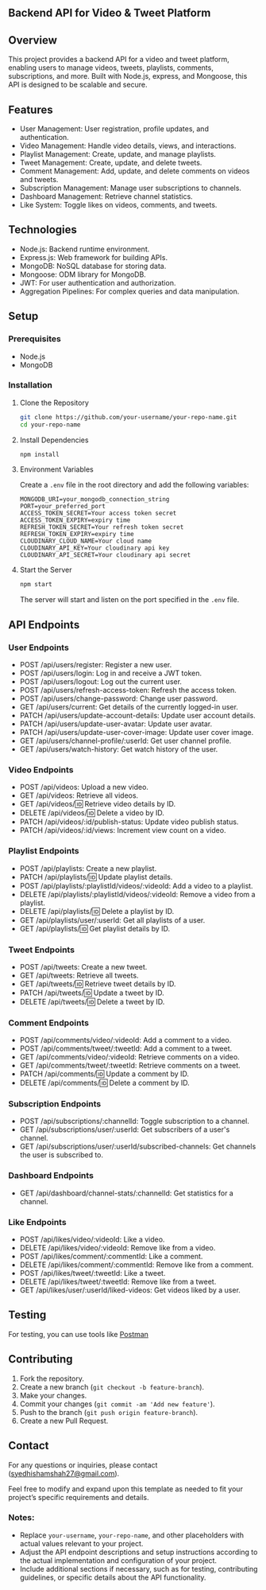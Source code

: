 ## Backend API for Video & Tweet Platform

## Overview

This project provides a backend API for a video and tweet platform, enabling users to manage videos, tweets, playlists, comments, subscriptions, and more. Built with Node.js, express, and Mongoose, this API is designed to be scalable and secure.

## Features

- User Management: User registration, profile updates, and authentication.
- Video Management: Handle video details, views, and interactions.
- Playlist Management: Create, update, and manage playlists.
- Tweet Management: Create, update, and delete tweets.
- Comment Management: Add, update, and delete comments on videos and tweets.
- Subscription Management: Manage user subscriptions to channels.
- Dashboard Management: Retrieve channel statistics.
- Like System: Toggle likes on videos, comments, and tweets.

## Technologies

- Node.js: Backend runtime environment.
- Express.js: Web framework for building APIs.
- MongoDB: NoSQL database for storing data.
- Mongoose: ODM library for MongoDB.
- JWT: For user authentication and authorization.
- Aggregation Pipelines: For complex queries and data manipulation.

## Setup

### Prerequisites

- Node.js
- MongoDB

### Installation

1. Clone the Repository

   ```bash
   git clone https://github.com/your-username/your-repo-name.git
   cd your-repo-name
   ```

2. Install Dependencies

   ```bash
   npm install
   ```

3. Environment Variables

   Create a `.env` file in the root directory and add the following variables:

   ```env
   MONGODB_URI=your_mongodb_connection_string
   PORT=your_preferred_port
   ACCESS_TOKEN_SECRET=Your access token secret
   ACCESS_TOKEN_EXPIRY=expiry time
   REFRESH_TOKEN_SECRET=Your refresh token secret
   REFRESH_TOKEN_EXPIRY=expiry time
   CLOUDINARY_CLOUD_NAME=Your cloud name
   CLOUDINARY_API_KEY=Your cloudinary api key
   CLOUDINARY_API_SECRET=Your cloudinary api secret
   ```

4. Start the Server

   ```bash
   npm start
   ```

   The server will start and listen on the port specified in the `.env` file.

## API Endpoints

### User Endpoints

- POST /api/users/register: Register a new user.
- POST /api/users/login: Log in and receive a JWT token.
- POST /api/users/logout: Log out the current user.
- POST /api/users/refresh-access-token: Refresh the access token.
- POST /api/users/change-password: Change user password.
- GET /api/users/current: Get details of the currently logged-in user.
- PATCH /api/users/update-account-details: Update user account details.
- PATCH /api/users/update-user-avatar: Update user avatar.
- PATCH /api/users/update-user-cover-image: Update user cover image.
- GET /api/users/channel-profile/:userId: Get user channel profile.
- GET /api/users/watch-history: Get watch history of the user.

### Video Endpoints

- POST /api/videos: Upload a new video.
- GET /api/videos: Retrieve all videos.
- GET /api/videos/:id: Retrieve video details by ID.
- DELETE /api/videos/:id: Delete a video by ID.
- PATCH /api/videos/:id/publish-status: Update video publish status.
- PATCH /api/videos/:id/views: Increment view count on a video.

### Playlist Endpoints

- POST /api/playlists: Create a new playlist.
- PATCH /api/playlists/:id: Update playlist details.
- POST /api/playlists/:playlistId/videos/:videoId: Add a video to a playlist.
- DELETE /api/playlists/:playlistId/videos/:videoId: Remove a video from a playlist.
- DELETE /api/playlists/:id: Delete a playlist by ID.
- GET /api/playlists/user/:userId: Get all playlists of a user.
- GET /api/playlists/:id: Get playlist details by ID.

### Tweet Endpoints

- POST /api/tweets: Create a new tweet.
- GET /api/tweets: Retrieve all tweets.
- GET /api/tweets/:id: Retrieve tweet details by ID.
- PATCH /api/tweets/:id: Update a tweet by ID.
- DELETE /api/tweets/:id: Delete a tweet by ID.

### Comment Endpoints

- POST /api/comments/video/:videoId: Add a comment to a video.
- POST /api/comments/tweet/:tweetId: Add a comment to a tweet.
- GET /api/comments/video/:videoId: Retrieve comments on a video.
- GET /api/comments/tweet/:tweetId: Retrieve comments on a tweet.
- PATCH /api/comments/:id: Update a comment by ID.
- DELETE /api/comments/:id: Delete a comment by ID.

### Subscription Endpoints

- POST /api/subscriptions/:channelId: Toggle subscription to a channel.
- GET /api/subscriptions/user/:userId: Get subscribers of a user's channel.
- GET /api/subscriptions/user/:userId/subscribed-channels: Get channels the user is subscribed to.

### Dashboard Endpoints

- GET /api/dashboard/channel-stats/:channelId: Get statistics for a channel.

### Like Endpoints

- POST /api/likes/video/:videoId: Like a video.
- DELETE /api/likes/video/:videoId: Remove like from a video.
- POST /api/likes/comment/:commentId: Like a comment.
- DELETE /api/likes/comment/:commentId: Remove like from a comment.
- POST /api/likes/tweet/:tweetId: Like a tweet.
- DELETE /api/likes/tweet/:tweetId: Remove like from a tweet.
- GET /api/likes/user/:userId/liked-videos: Get videos liked by a user.

## Testing

For testing, you can use tools like [Postman](https://www.postman.com/)

## Contributing

1. Fork the repository.
2. Create a new branch (`git checkout -b feature-branch`).
3. Make your changes.
4. Commit your changes (`git commit -am 'Add new feature'`).
5. Push to the branch (`git push origin feature-branch`).
6. Create a new Pull Request.

## Contact

For any questions or inquiries, please contact (syedhishamshah27@gmail.com).

Feel free to modify and expand upon this template as needed to fit your project’s specific requirements and details.

### Notes:
- Replace `your-username`, `your-repo-name`, and other placeholders with actual values relevant to your project.
- Adjust the API endpoint descriptions and setup instructions according to the actual implementation and configuration of your project.
- Include additional sections if necessary, such as for testing, contributing guidelines, or specific details about the API functionality.